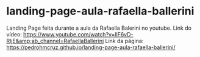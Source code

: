# landing-page-aula-rafaella-ballerini
Landing Page feita durante a aula da Rafaella Balerini no youtube. Link do vídeo: https://www.youtube.com/watch?v=llF6vD-RljE&amp;ab_channel=RafaellaBallerini
Link da página: https://pedrohmcruz.github.io/landing-page-aula-rafaella-ballerini/
